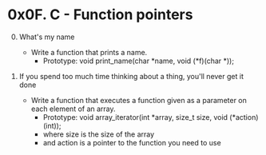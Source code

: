 # 0x0F. C - Function pointers

0. What's my name 
	- Write a function that prints a name.
		- Prototype: void print_name(char *name, void (*f)(char *));

1. If you spend too much time thinking about a thing, you'll never get it done 
	- Write a function that executes a function given as a parameter on each element of an array.
		- Prototype: void array_iterator(int *array, size_t size, void (*action)(int));
		- where size is the size of the array
		- and action is a pointer to the function you need to use
